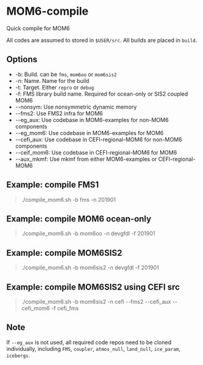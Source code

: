 # MOM6-compile

Quick compile for MOM6

All codes are assumed to stored in `$USER/src`. All builds are placed in `build`.

## Options
* -b: Build. can be `fms`, `mom6oo` or `mom6sis2`
* -n: Name. Name for the build
* -t: Target. Either `repro` or `debug`
* -f: FMS library build name. Required for ocean-only or SIS2 coupled MOM6
* --nonsym: Use nonsymmetric dynamic memory
* --fms2: Use FMS2 infra for MOM6
* --eg_aux: Use codebase in MOM6-examples for non-MOM6 components
* --eg_mom6: Use codebase in MOM6-examples for MOM6
* --cefi_aux: Use codebase in CEFI-regional-MOM6 for non-MOM6 components
* --ceif_mom6: Use codebase in CEFI-regional-MOM6 for MOM6
* --aux_mkmf: Use mkmf from either MOM6-examples or CEFI-regional-MOM6

## Example: compile FMS1
> ./compile_mom6.sh -b fms -n 201901

## Example: compile MOM6 ocean-only
> ./compile_mom6.sh -b mom6oo -n devgfdl -f 201901

## Example: compile MOM6SIS2
> ./compile_mom6.sh -b mom6sis2 -n devgfdl -f 201901

## Example: compile MOM6SIS2 using CEFI src
> ./compile_mom6.sh -b mom6sis2 -n cefi --fms2 --cefi_aux --cefi_mom6 -f cefi_fms

## Note
If `--eg_aux` is not used, all required code repos need to be cloned individually, including `FMS`, `coupler`, `atmos_null`, `land_null`, `ice_param`, `icebergs`.
